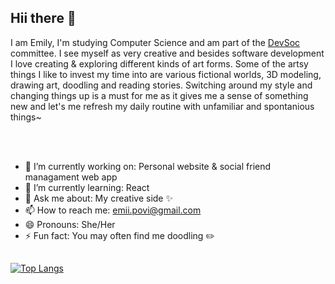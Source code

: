 ## Hii there 👋
I am Emily, I'm studying Computer Science and am part of the [DevSoc](https://devsoc.co.uk/home.html) committee. I see myself as very creative and besides software development I love creating & exploring different kinds of art forms. Some of the artsy things I like to invest my time into are various fictional worlds, 3D modeling, drawing art, doodling and reading stories. Switching around my style and changing things up is a must for me as it gives me a sense of something new and let's me refresh my daily routine with unfamiliar and spontanious things~

<br/>
<br/>

- 🔭 I’m currently working on: Personal website & social friend managament web app
- 🌱 I’m currently learning: React
- 💬 Ask me about: My creative side ✨
- 📫 How to reach me: emii.povi@gmail.com
- 😄 Pronouns: She/Her
- ⚡ Fun fact: You may often find me doodling ✏️

##
[![Top Langs](https://github-readme-stats.vercel.app/api/top-langs/?username=emiipo&layout=compact&theme=omni)](https://github.com/anuraghazra/github-readme-stats)
